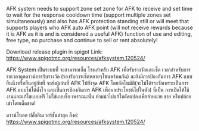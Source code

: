 AFK system needs to support zone set zone for AFK to receive and set time to wait for the response cooldown time (support multiple zones set simultaneously) and also has AFK protection standing still or will meet that supports players who AFK auto AFK point (will not receive rewards because it is AFK as it is and is considered a useful AFK) function of use and editing, free type, no purchase and continue to sell or rent absolutely!



Download release plugin in spigot
Link: https://www.spigotmc.org/resources/afksystem.120524/


AFK System เป็นระบบที่ จะสามารถเซ็ต โซนสำหรับ AFK เพื่อรับรางวัลและเซ็ต เวลาสำหรับการรอเวลาคูลดาวน์การรับรางวัล (รองรับการเซ็ตหลายๆโซนพร้อมกัน) ละยังมีการป้องกันการ AFK แบบยืนนิ่งหรือยืนอยู่กับที่ จะส่งผู้เล่นที่ AFK ไปยังจุด AFK โดยอัตโนมัติ(จะไม่ได้รางวัลเพราะเป็นการ AFK แบบไม่ได้ตั้งใจ และเป็นการป้องกันการ AFK เพื่อผลประโยชน์ไปในตัว) นี่เป็น การเปิดให้ใช้งานและแก้ไขแบบฟรี ไม่ใข่แบบซื้อ เพราะฉะนั้น ห้ามนำไปแก้ไขดัดแปลงเพื่อจำหน่าย ขาย หรือปล่อยเช่าโดยเด็ดขาด!

ดาวน์โหลด ปลั๊กอินเวอร์ชั่นล่าสุด
ลิ้งค์: https://www.spigotmc.org/resources/afksystem.120524/
